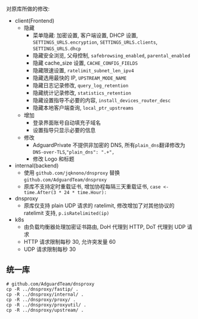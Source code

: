 对原库所做的修改:

- client(Frontend)
  - 隐藏
    - 菜单隐藏: 加密设置, 客户端设置, DHCP 设置,` SETTINGS_URLS.encryption`, `SETTINGS_URLS.clients`, `SETTINGS_URLS.dhcp`
    - 隐藏安全浏览, 父母控制, `safebrowsing_enabled`, `parental_enabled`
    - 隐藏 cache_size 设置, `CACHE_CONFIG_FIELDS`
    - 隐藏限速设置, `ratelimit_subnet_len_ipv4`
    - 隐藏选用最快的 IP, `UPSTREAM_MODE_NAME`
    - 隐藏日志记录修改, `query_log_retention`
    - 隐藏统计记录修改, `statistics_retention`
    - 隐藏设置指导不必要的内容, `install_devices_router_desc`
    - 隐藏本地客户端查询, `local_ptr_upstreams`
  - 增加
    - 登录界面账号自动填充子域名
    - 设置指导只显示必要的信息
  - 修改
    - AdguardPrivate 不提供非加密的 DNS, 所有`plain_dns`翻译修改为`DNS-over-TLS`,`"plain_dns": ".+",`
    - 修改 Logo 和标题
- internal(backend)
  - 使用 `github.com/jqknono/dnsproxy` 替换 `github.com/AdguardTeam/dnsproxy`
  - 原库不支持定时重载证书, 增加协程每隔三天重载证书, `case <-time.After(3 * 24 * time.Hour):`
- dnsproxy
  - 原库仅支持 plain UDP 请求的 ratelimit, 修改增加了对其他协议的 ratelimit 支持, `p.isRatelimited(ip)`
- k8s
  - 由负载均衡器处理加密证书路由, DoH 代理到 HTTP, DoT 代理到 UDP 请求
  - HTTP 请求限制每秒 30, 允许突发量 60
  - UDP 请求限制每秒 30


## 统一库

```shell
# github.com/AdguardTeam/dnsproxy
cp -R ../dnsproxy/fastip/ .
cp -R ../dnsproxy/internal/ .
cp -R ../dnsproxy/proxy/ .
cp -R ../dnsproxy/proxyutil/ .
cp -R ../dnsproxy/upstream/ .
```